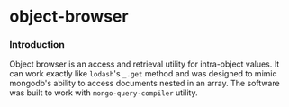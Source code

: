 # object-browser

### Introduction

Object browser is an access and retrieval utility for intra-object values.  It 
can work exactly like `lodash`'s `_.get` method and was designed to mimic 
mongodb's ability to access documents nested in an array.  The software was
built to work with `mongo-query-compiler` utility.
